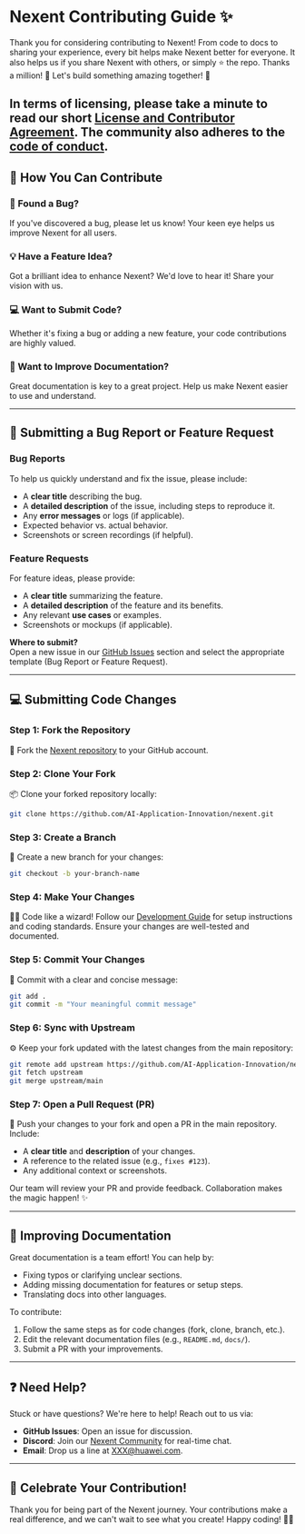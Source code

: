 # Nexent Contributing Guide ✨

Thank you for considering contributing to Nexent! From code to docs to sharing your experience, every bit helps make Nexent better for everyone. It also helps us if you share Nexent with others, or simply ⭐️ the repo. Thanks a million! 💛 Let's build something amazing together! 🎉

In terms of licensing, please take a minute to read our short [License and Contributor Agreement](https://github.com/AI-Application-Innovation/nexent/blob/main/LICENSE). The community also adheres to the [code of conduct](https://github.com/AI-Application-Innovation/nexent/blob/main/CODE_OF_CONDUCT.md).
---

## 🤔 How You Can Contribute

### 🐛 Found a Bug?

If you've discovered a bug, please let us know! Your keen eye helps us improve Nexent for all users.

### 💡 Have a Feature Idea?

Got a brilliant idea to enhance Nexent? We'd love to hear it! Share your vision with us.

### 💻 Want to Submit Code?

Whether it's fixing a bug or adding a new feature, your code contributions are highly valued.

### 📖 Want to Improve Documentation?

Great documentation is key to a great project. Help us make Nexent easier to use and understand.

---

## 🐞 Submitting a Bug Report or Feature Request

### Bug Reports
To help us quickly understand and fix the issue, please include:
- A **clear title** describing the bug.
- A **detailed description** of the issue, including steps to reproduce it.
- Any **error messages** or logs (if applicable).
- Expected behavior vs. actual behavior.
- Screenshots or screen recordings (if helpful).

### Feature Requests
For feature ideas, please provide:
- A **clear title** summarizing the feature.
- A **detailed description** of the feature and its benefits.
- Any relevant **use cases** or examples.
- Screenshots or mockups (if applicable).

**Where to submit?**  
Open a new issue in our [GitHub Issues](https://github.com/AI-Application-Innovation/nexent/issues) section and select the appropriate template (Bug Report or Feature Request).

---

## 💻 Submitting Code Changes

### Step 1: Fork the Repository
🍴 Fork the [Nexent repository](https://github.com/AI-Application-Innovation/nexent) to your GitHub account.

### Step 2: Clone Your Fork
📦 Clone your forked repository locally:
```bash
git clone https://github.com/AI-Application-Innovation/nexent.git
```

### Step 3: Create a Branch
🌿 Create a new branch for your changes:
```bash
git checkout -b your-branch-name
```

### Step 4: Make Your Changes
🧙‍♂️ Code like a wizard! Follow our [Development Guide](./DEVELOPMENT.md) for setup instructions and coding standards. Ensure your changes are well-tested and documented.

### Step 5: Commit Your Changes
📝 Commit with a clear and concise message:
```bash
git add .
git commit -m "Your meaningful commit message"
```

### Step 6: Sync with Upstream
⚙️ Keep your fork updated with the latest changes from the main repository:
```bash
git remote add upstream https://github.com/AI-Application-Innovation/nexent.git
git fetch upstream
git merge upstream/main
```

### Step 7: Open a Pull Request (PR)
🚀 Push your changes to your fork and open a PR in the main repository. Include:
- A **clear title** and **description** of your changes.
- A reference to the related issue (e.g., `fixes #123`).
- Any additional context or screenshots.

Our team will review your PR and provide feedback. Collaboration makes the magic happen! ✨

---

## 📖 Improving Documentation

Great documentation is a team effort! You can help by:
- Fixing typos or clarifying unclear sections.
- Adding missing documentation for features or setup steps.
- Translating docs into other languages.

To contribute:
1. Follow the same steps as for code changes (fork, clone, branch, etc.).
2. Edit the relevant documentation files (e.g., `README.md`, `docs/`).
3. Submit a PR with your improvements.

---

## ❓ Need Help?

Stuck or have questions? We're here to help! Reach out to us via:
- **GitHub Issues**: Open an issue for discussion.
- **Discord**: Join our [Nexent Community](https://discord.gg/YXH5C8SQ) for real-time chat.
- **Email**: Drop us a line at [XXX@huawei.com](mailto:XXX@huawei.com).

---

## 🎉 Celebrate Your Contribution!

Thank you for being part of the Nexent journey. Your contributions make a real difference, and we can't wait to see what you create! Happy coding! 🚀🌈

